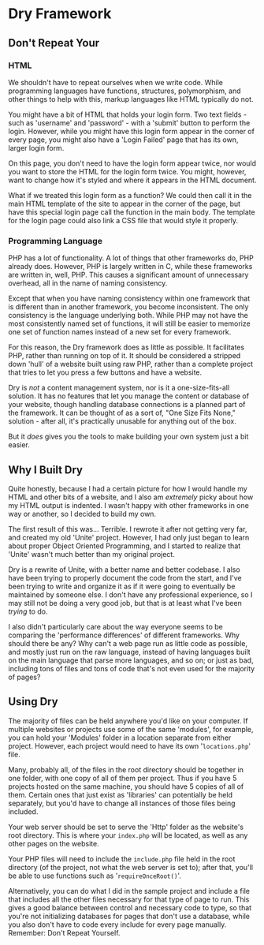 Dry Framework
=============

Don't Repeat Your
-----------------

### HTML
We shouldn't have to repeat ourselves when we write code. While programming languages have functions, structures, polymorphism, and other things to help with this, markup languages like HTML typically do not.

You might have a bit of HTML that holds your login form. Two text fields - such as 'username' and 'password' - with a 'submit' button to perform the login. However, while you might have this login form appear in the corner of every page, you might also have a 'Login Failed' page that has its own, larger login form.

On this page, you don't need to have the login form appear twice, nor would you want to store the HTML for the login form twice. You might, however, want to change how it's styled and where it appears in the HTML document.

What if we treated this login form as a function? We could then call it in the main HTML template of the site to appear in the corner of the page, but have this special login page call the function in the main body. The template for the login page could also link a CSS file that would style it properly.

### Programming Language
PHP has a lot of functionality. A lot of things that other frameworks do, PHP already does. However, PHP is largely written in C, while these frameworks are written in, well, PHP. This causes a significant amount of unnecessary overhead, all in the name of naming consistency.

Except that when you have naming consistency within one framework that is different than in another framework, you become inconsistent. The only consistency is the language underlying both. While PHP may not have the most consistently named set of functions, it will still be easier to memorize one set of function names instead of a new set for every framework.

For this reason, the Dry framework does as little as possible. It facilitates PHP, rather than running on top of it. It should be considered a stripped down 'hull' of a website built using raw PHP, rather than a complete project that tries to let you press a few buttons and have a website.

Dry is *not* a content management system, nor is it a one-size-fits-all solution. It has no features that let you manage the content or database of your website, though handling database connections is a planned part of the framework. It can be thought of as a sort of, "One Size Fits None," solution - after all, it's practically unusable for anything out of the box.

But it *does* gives you the tools to make building your own system just a bit easier.


Why I Built Dry
---------------

Quite honestly, because I had a certain picture for how I would handle my HTML and other bits of a website, and I also am *extremely* picky about how my HTML output is indented. I wasn't happy with other frameworks in one way or another, so I decided to build my own.

The first result of this was... Terrible. I rewrote it after not getting very far, and created my old 'Unite' project. However, I had only just began to learn about proper Object Oriented Programming, and I started to realize that 'Unite' wasn't much better than my original project.

Dry is a rewrite of Unite, with a better name and better codebase. I also have been trying to properly document the code from the start, and I've been trying to write and organize it as if it were going to eventually be maintained by someone else. I don't have any professional experience, so I may still not be doing a very good job, but that is at least what I've been *trying* to do.

I also didn't particularly care about the way everyone seems to be comparing the 'performance differences' of different frameworks. Why should there be any? Why can't a web page run as little code as possible, and mostly just run on the raw language, instead of having languages built on the main language that parse more languages, and so on; or just as bad, including tons of files and tons of code that's not even used for the majority of pages?


Using Dry
---------

The majority of files can be held anywhere you'd like on your computer. If multiple websites or projects use some of the same 'modules', for example, you can hold your 'Modules' folder in a location separate from either project. However, each project would need to have its own '`locations.php`' file.

Many, probably all, of the files in the root directory should be together in one folder, with one copy of all of them per project. Thus if you have 5 projects hosted on the same machine, you should have 5 copies of all of them. Certain ones that just exist as 'libraries' can potentially be held separately, but you'd have to change all instances of those files being included.

Your web server should be set to serve the 'Http' folder as the website's root directory. This is where your `index.php` will be located, as well as any other pages on the website.

Your PHP files will need to include the `include.php` file held in the root directory (of the project, not what the web server is set to); after that, you'll be able to use functions such as '`requireOnceRoot()`'.

Alternatively, you can do what I did in the sample project and include a file that includes all the other files necessary for that type of page to run. This gives a good balance between control and necessary code to type, so that you're not initializing databases for pages that don't use a database, while you also don't have to code every include for every page manually. Remember: Don't Repeat Yourself.